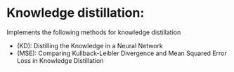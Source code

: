 # Knowledge distillation:

Implements the following methods for knowledge distillation

- (KD): Distilling the Knowledge in a Neural Network
- (MSE): Comparing Kullback-Leibler Divergence and Mean Squared Error Loss
in Knowledge Distillation